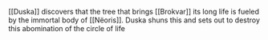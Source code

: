 [[Duska]] discovers that the tree that brings [[Brokvar]] its long life is fueled by the immortal body of [[Nëoris]]. Duska shuns this and sets out to destroy this abomination of the circle of life

